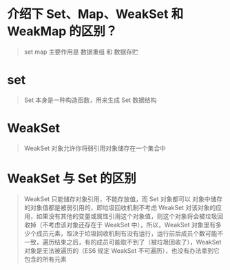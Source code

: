 # 介绍下 Set、Map、WeakSet 和 WeakMap 的区别？

  > set map 主要作用是 数据重组 和 数据存贮

  # set 
  > Set 本身是一种构造函数，用来生成 Set 数据结构
  # WeakSet
  > WeakSet 对象允许你将弱引用对象储存在一个集合中

  # WeakSet 与 Set 的区别
  > WeakSet 只能储存对象引用，不能存放值，而 Set 对象都可以
  > 对象中储存的对象值都是被弱引用的，即垃圾回收机制不考虑 WeakSet 对该对象的应用，如果没有其他的变量或属性引用这个对象值，则这个对象将会被垃圾回收掉（不考虑该对象还存在于 WeakSet 中），所以，WeakSet 对象里有多少个成员元素，取决于垃圾回收机制有没有运行，运行前后成员个数可能不一致，遍历结束之后，有的成员可能取不到了（被垃圾回收了），WeakSet 对象是无法被遍历的（ES6 规定 WeakSet 不可遍历），也没有办法拿到它包含的所有元素

  